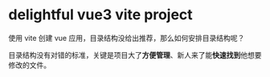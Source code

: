 # delightful vue3 vite project

使用 vite 创建 vue 应用，目录结构没给出推荐，那么如何安排目录结构呢？

目录结构没有对错的标准，关键是项目大了**方便管理**、新人来了能**快速找到**他想要修改的文件。



